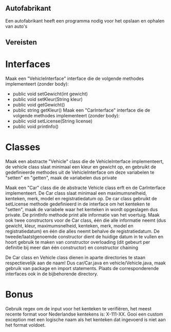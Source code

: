 ## Autofabrikant
Een autofabrikant heeft een programma nodig voor het opslaan en ophalen van auto's

## Vereisten
# Interfaces
Maak een "VehicleInterface" interface die de volgende methodes implementeert (zonder body):
- public void setGewicht(int gewicht)
- public void setKleur(String kleur)
- public void getGewicht()
- public string getKleur()
Maak een "CarInterface" interface die de volgende methodes implementeert (zonder body):
- public void setLicense(String license)
- public void printInfo()

# Classes
Maak een abstracte "Vehicle" class die de VehicleInterface implementeert, de vehicle class 
slaat minimaal een kleur en gewicht op, en gebruikt de gedefinieerde methodes uit de 
VehicleInterface om deze variabelen te "setten" en "getten", maak de variabelen dus private

Maak een "Car" class die de abstracte Vehicle class erft en de CarInterface implementeert. De 
Car class slaat minimaal een maximumsnelheid, kenteken, merk, model en registratiedatum op. De car class gebruikt de setLicense methode gedefinieerd in 
de interface om het kenteken te "setten", maak de variabele waar het kenteken in wordt opgeslagen
dus private. De printInfo methode print alle informatie van het voertuig. Maak ook twee constructors voor de Car class, 
één die alle informatie neemt (dus gewicht, kleur, maximumsnelheid, kenteken, merk, model en registratiedatum) en één die alles neemt 
behalve de registratiedatum. De tweede/laatstgenoemde constructor dient de huidige datum in te vullen en hoort gebruik te maken van constructor overloading 
(dit gebeurt per definitie bij meer dan één constructor) en constructor chaining

De Car class en Vehicle class dienen in aparte directories te staan respectievelijk aan de naam!
Dus car/Car.java en vehicle/Vehicle.java, maak gebruik van package en import statements. Plaats
de corresponderende interfaces ook in de bijbehorende directory.

# Bonus
Gebruik regex om de input voor het kenteken te verifiëren, het meest recente format voor Nederlandse kentekens is: X-111-XX. Gooi een custom exception met een logische naam als 
het kenteken dat ingevoerd is niet aan het format voldoet.